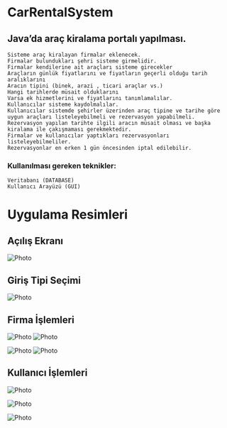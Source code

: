 # CarRentalSystem

## Java’da araç kiralama portalı yapılması.

    Sisteme araç kiralayan firmalar eklenecek.
    Firmalar bulundukları şehri sisteme girmelidir.
    Firmalar kendilerine ait araçları sisteme girecekler
    Araçların günlük fiyatlarını ve fiyatların geçerli olduğu tarih aralıklarını
    Aracın tipini (binek, arazi , ticari araçlar vs.)
    Hangi tarihlerde müsait olduklarını
    Varsa ek hizmetlerini ve fiyatlarını tanımlamalılar.
    Kullanıcılar sisteme kaydolmalılar.
    Kullanıcılar sistemde şehirler üzerinden araç tipine ve tarihe göre uygun araçları listeleyebilmeli ve rezervasyon yapabilmeli.
    Rezervasyon yapılan tarihte ilgili aracın müsait olması ve başka kiralama ile çakışmaması gerekmektedir.
    Firmalar ve kullanıcılar yaptıkları rezervasyonları listeleyebilmeliler.
    Rezervasyonlar en erken 1 gün öncesinden iptal edilebilir.

### Kullanılması gereken teknikler:

    Veritabanı (DATABASE)
    Kullanıcı Arayüzü (GUI)



# Uygulama Resimleri 

## Açılış Ekranı

![Photo](https://user-images.githubusercontent.com/58556840/178132015-70cca23e-0b31-457a-9fe0-8533fda4a55a.png)

## Giriş Tipi Seçimi
![Photo](https://user-images.githubusercontent.com/58556840/178132016-fa5eb481-8801-46b6-942c-a1ee2f971386.png)

## Firma İşlemleri
![Photo](https://user-images.githubusercontent.com/58556840/178132013-3dc85461-153f-4388-beb3-16315140f452.png)
![Photo](https://user-images.githubusercontent.com/58556840/178132017-57278a74-00ae-4e7c-8896-584ec34869cd.png)

![Photo](https://user-images.githubusercontent.com/58556840/178132019-5897f3fc-dc0d-45a2-8a28-3c45c771a703.png)
![Photo](https://user-images.githubusercontent.com/58556840/178132012-9773d7ee-57b8-4b20-98f9-14dba9aeb1c3.png)

## Kullanıcı İşlemleri
![Photo](https://user-images.githubusercontent.com/58556840/178132014-5b476249-2d35-40f7-a048-c3f42499a41c.png)


![Photo](https://user-images.githubusercontent.com/58556840/178132020-448f2876-4337-4707-86a6-00d1606c3dbc.png)


![Photo](https://user-images.githubusercontent.com/58556840/178132018-fbd3ca27-698c-4493-a35c-1d1994b85e8c.png)
